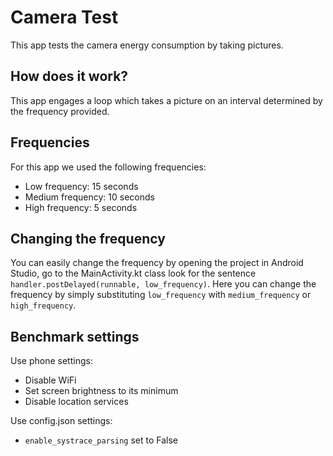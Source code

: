 # Camera Test
This app tests the camera energy consumption by taking pictures.

## How does it work?
This app engages a loop which takes a picture on an interval determined by the frequency provided. 

## Frequencies
For this app we used the following frequencies:
* Low frequency: 15 seconds
* Medium frequency: 10 seconds
* High frequency: 5 seconds

## Changing the frequency
You can easily change the frequency by opening the project in Android Studio, go to the MainActivity.kt class look for the sentence 
``` handler.postDelayed(runnable, low_frequency) ```.
Here you can change the frequency by simply substituting ```low_frequency``` with ```medium_frequency``` or ```high_frequency```.

## Benchmark settings
Use phone settings:
* Disable WiFi
* Set screen brightness to its minimum
* Disable location services

Use config.json settings:
* `enable_systrace_parsing` set to False

